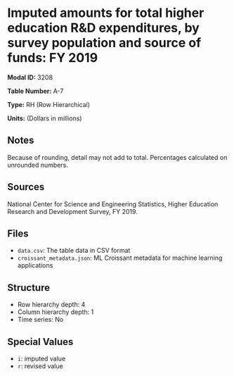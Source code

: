 # Imputed amounts for total higher education R&D expenditures, by survey population and source of funds: FY 2019

**Modal ID:** 3208

**Table Number:** A-7

**Type:** RH (Row Hierarchical)

**Units:** (Dollars in millions)

## Notes

Because of rounding, detail may not add to total. Percentages calculated on unrounded numbers.

## Sources

National Center for Science and Engineering Statistics, Higher Education Research and Development Survey, FY 2019.

## Files

- `data.csv`: The table data in CSV format
- `croissant_metadata.json`: ML Croissant metadata for machine learning applications

## Structure

- Row hierarchy depth: 4
- Column hierarchy depth: 1
- Time series: No

## Special Values

- `i`: imputed value
- `r`: revised value
